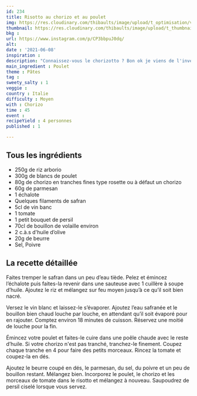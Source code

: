 ```yaml
---
id: 234
title: Risotto au chorizo et au poulet 
img: https://res.cloudinary.com/thibaults/image/upload/t_optimisation/v1623265246/Recipes/20210608_risotto_chorizo_poulet.jpg
thumbnail: https://res.cloudinary.com/thibaults/image/upload/t_thumbnail_josie/v1623265246/Recipes/20210608_risotto_chorizo_poulet.jpg
bkg : 
url: https://www.instagram.com/p/CP3bbpuJ0dq/
alt: 
date : '2021-06-08'
inspiration : 
description: "Connaissez-vous le chorizotto ? Bon ok je viens de l'inventer mais franchement ce risotto au chorizo et au poulet est délicieux !"
main_ingredient : Poulet
theme : Pâtes
tag : 
sweety_salty : 1
veggie : 
country : Italie
difficulty : Moyen
with : Chorizo
time : 45
event :
recipeYield : 4 personnes
published : 1

---
```


## Tous les ingrédients
 - 250g de riz arborio
 - 300g de blancs de poulet
 - 80g de chorizo en tranches fines type rosette ou à défaut un chorizo
 - 60g de parmesan
 - 1 échalote
 - Quelques filaments de safran
 - 5cl de vin banc
 - 1 tomate
 - 1 petit bouquet de persil
 - 70cl de bouillon de volaille environ
 - 2 c.à.s d'huile d’olive
 - 20g de beurre
 - Sel, Poivre

## La recette détaillée
Faites tremper le safran dans un peu d’eau tiède. Pelez et émincez l’échalote puis faites-la revenir dans une sauteuse avec 1 cuillère à soupe d’huile. Ajoutez le riz et mélangez sur feu moyen jusqu’à ce qu’il soit bien nacré.

Versez le vin blanc et laissez-le s’évaporer. Ajoutez l’eau safranée et le bouillon bien chaud louche par louche, en attendant qu’il soit évaporé pour en rajouter. Comptez environ 18 minutes de cuisson. Réservez une moitié de louche pour la fin.

Émincez votre poulet et faites-le cuire dans une poêle chaude avec le reste d’huile. Si votre chorizo n'est pas tranché, tranchez-le finement. Coupez chaque tranche en 4 pour faire des petits morceaux. Rincez la tomate et coupez-la en dés.

Ajoutez le beurre coupé en dés, le parmesan, du sel, du poivre et un peu de bouillon restant. Mélangez bien. Incorporez le poulet, le chorizo et les morceaux de tomate dans le risotto et mélangez à nouveau. Saupoudrez de persil ciselé lorsque vous servez.